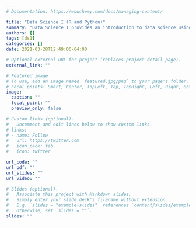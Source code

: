 ```yaml
---
# Documentation: https://wowchemy.com/docs/managing-content/

title: "Data Science I (R and Python)"
summary: "Data Science I provides an introduction to data science using both the R and python programming languages.  In this course students gain experience working directly with data to pose and answer questions.  The course is divided into two parts; the first part is taught with the programming language R and the second with python. Topics covered include: reproducible research, exploratory data analysis, data manipulation, data visualization techniques, simulation design, and unsupervised learning methods. Taught at Weill Cornell Medicine from 2019 to present."
authors: []
tags: [ds1]
categories: []
date: 2021-03-28T12:49:06-04:00

# Optional external URL for project (replaces project detail page).
external_link: ""

# Featured image
# To use, add an image named `featured.jpg/png` to your page's folder.
# Focal points: Smart, Center, TopLeft, Top, TopRight, Left, Right, BottomLeft, Bottom, BottomRight.
image:
  caption: ""
  focal_point: ""
  preview_only: false

# Custom links (optional).
#   Uncomment and edit lines below to show custom links.
# links:
# - name: Follow
#   url: https://twitter.com
#   icon_pack: fab
#   icon: twitter

url_code: ""
url_pdf: ""
url_slides: ""
url_video: ""

# Slides (optional).
#   Associate this project with Markdown slides.
#   Simply enter your slide deck's filename without extension.
#   E.g. `slides = "example-slides"` references `content/slides/example-slides.md`.
#   Otherwise, set `slides = ""`.
slides: ""
---
```

